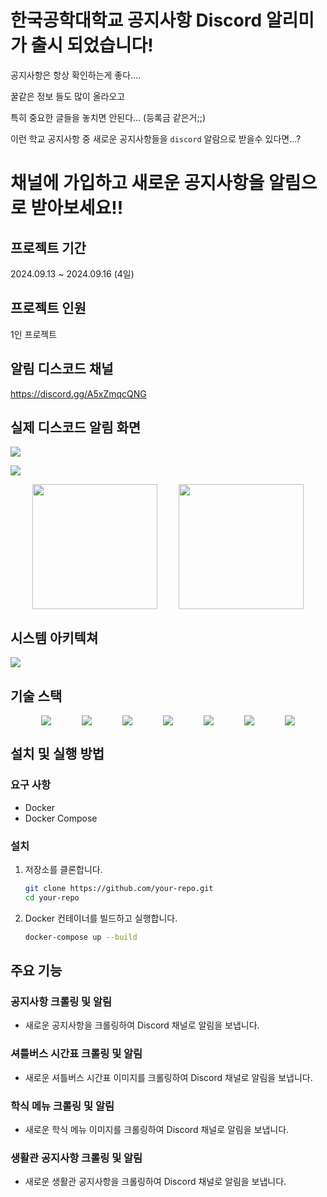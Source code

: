 # 한국공학대학교 공지사항 Discord 알리미가 출시 되었습니다!

공지사항은 항상 확인하는게 좋다….

꿀같은 정보 들도 많이 올라오고

특히 중요한 글들을 놓치면 안된다… (등록금 같은거;;)

이런 학교 공지사항 중 새로운 공지사항들을 `discord` 알람으로 받을수 있다면…?

# 채널에 가입하고 새로운 공지사항을 알림으로 받아보세요!!

## 프로젝트 기간

2024.09.13 ~ 2024.09.16 (4일)

## 프로젝트 인원

1인 프로젝트

## 알림 디스코드 채널

https://discord.gg/A5xZmqcQNG

## 실제 디스코드 알림 화면

<img src="https://velog.velcdn.com/images/twoone14/post/c500be3f-a426-4b7d-b4a8-6b95c45e8cae/image.png">

![](https://velog.velcdn.com/images/twoone14/post/d59d2bbc-de51-458a-9588-4fe8e905262f/image.png)

<div style="display: flex; justify-content: space-evenly">
  <img 
width="200" src="https://velog.velcdn.com/images/twoone14/post/6b33f6dd-e2cf-4b65-8c5d-cad49f48ad78/image.png"><img 
width="200" src="https://velog.velcdn.com/images/twoone14/post/2495cb2c-f1ed-404c-b938-261a3260e782/image.png">
</div>

## 시스템 아키텍쳐

![](https://velog.velcdn.com/images/twoone14/post/5514adef-8ad6-4582-a44a-3c1cab8c2181/image.png)

## 기술 스택

<div style="display: flex; justify-content: space-evenly; flex-wrap: wrap;">
<img src="https://img.shields.io/badge/fastapi-009688?style=for-the-badge&logo=fastapi&logoColor=white"><img src="https://img.shields.io/badge/selenium-43B02A?style=for-the-badge&logo=selenium&logoColor=white"><img src="https://img.shields.io/badge/docker-2496ED?style=for-the-badge&logo=docker&logoColor=white"><img src="https://img.shields.io/badge/amazonec2-FF9900?style=for-the-badge&logo=amazonec2&logoColor=white"><img src="https://img.shields.io/badge/discord-5865F2?style=for-the-badge&logo=discord&logoColor=white"><img src="https://img.shields.io/badge/sqlalchemy-D71F00?style=for-the-badge&logo=sqlalchemy&logoColor=white"><img src="https://img.shields.io/badge/sqlite-003B57?style=for-the-badge&logo=sqlite&logoColor=white">
  </div>

## 설치 및 실행 방법

### 요구 사항

- Docker
- Docker Compose

### 설치

1. 저장소를 클론합니다.

   ```sh
   git clone https://github.com/your-repo.git
   cd your-repo
   ```

2. Docker 컨테이너를 빌드하고 실행합니다.
   ```sh
   docker-compose up --build
   ```

## 주요 기능

### 공지사항 크롤링 및 알림

- 새로운 공지사항을 크롤링하여 Discord 채널로 알림을 보냅니다.

### 셔틀버스 시간표 크롤링 및 알림

- 새로운 셔틀버스 시간표 이미지를 크롤링하여 Discord 채널로 알림을 보냅니다.

### 학식 메뉴 크롤링 및 알림

- 새로운 학식 메뉴 이미지를 크롤링하여 Discord 채널로 알림을 보냅니다.

### 생활관 공지사항 크롤링 및 알림

- 새로운 생활관 공지사항을 크롤링하여 Discord 채널로 알림을 보냅니다.
